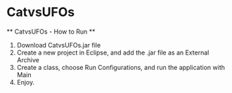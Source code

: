 # CatvsUFOs

** CatvsUFOs - How to Run **

1. Download CatvsUFOs.jar file
2. Create a new project in Eclipse, and add the .jar file as an External Archive
3. Create a class, choose Run Configurations, and run the application with Main
4. Enjoy.
